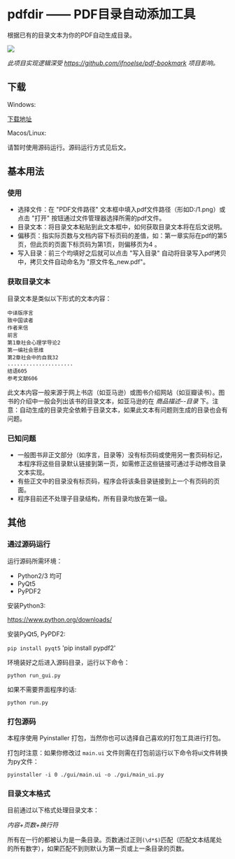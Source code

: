 # pdfdir —— PDF目录自动添加工具

根据已有的目录文本为你的PDF自动生成目录。

![](https://user-images.githubusercontent.com/9926275/29131441-7fb95754-7d5f-11e7-8ebe-78b989ff1984.png)

*此项目实现逻辑深受 https://github.com/ifnoelse/pdf-bookmark 项目影响。*

## 下载

Windows:

[下载地址](https://github.com/chroming/pdfdir/releases)

Macos/Linux:

请暂时使用源码运行。源码运行方式见后文。

## 基本用法

### 使用

+ 选择文件：在 "PDF文件路径" 文本框中填入pdf文件路径（形如D:/1.png）或点击 "打开" 按钮通过文件管理器选择所需的pdf文件。
+ 目录文本：将目录文本粘贴到此文本框中，如何获取目录文本将在后文说明。
+ 偏移页：指实际页数与文档内容下标页码的差值，如：第一章实际在pdf的第5页，但此页的页面下标页码为第1页，则偏移页为4 。
+ 写入目录：前三个均填好之后就可以点击 "写入目录" 自动将目录写入pdf拷贝中，拷贝文件自动命名为 "原文件名_new.pdf"。

###  获取目录文本

目录文本是类似以下形式的文本内容：

```
中译版序言 
致中国读者 
作者来信 
前言 
第1章社会心理学导论2 
第一编社会思维 
第2章社会中的自我32 
.....................
结语605 
参考文献606
```

此文本内容一般来源于网上书店（如亚马逊）或图书介绍网站（如豆瓣读书）。图书的介绍中一般会列出该书的目录文本，如亚马逊的在 *商品描述--目录* 下。注意：自动生成的目录完全依赖于目录文本，如果此文本有问题则生成的目录也会有问题。

### 已知问题

+ 一般图书非正文部分（如序言，目录等）没有标页码或使用另一套页码标记，本程序将这些目录默认链接到第一页，如需修正这些链接可通过手动修改目录文本实现。
+ 有些正文中的目录没有标页码，程序会将该条目录链接到上一个有页码的页面。
+ 程序目前还不处理子目录结构，所有目录均放在第一级。

## 其他

### 通过源码运行

运行源码所需环境：

+ Python2/3 均可
+ PyQt5
+ PyPDF2

安装Python3:

https://www.python.org/downloads/

安装PyQt5, PyPDF2:

`pip install pyqt5`
'pip install pypdf2'


环境装好之后进入源码目录，运行以下命令：

`python run_gui.py`

如果不需要界面程序的话:

`python run.py`

### 打包源码

本程序使用 Pyinstaller 打包，当然你也可以选择自己喜欢的打包工具进行打包。

打包时注意：如果你修改过 `main.ui` 文件则需在打包前运行以下命令将ui文件转换为py文件：

`pyinstaller -i 0 ./gui/main.ui -o ./gui/main_ui.py`

### 目录文本格式

目前通过以下格式处理目录文本：

*内容+页数+换行符*

所有在一行的都被认为是一条目录。页数通过正则`(\d*$)`匹配（匹配文本结尾处的所有数字），如果匹配不到则默认为第一页或上一条目录的页数。

